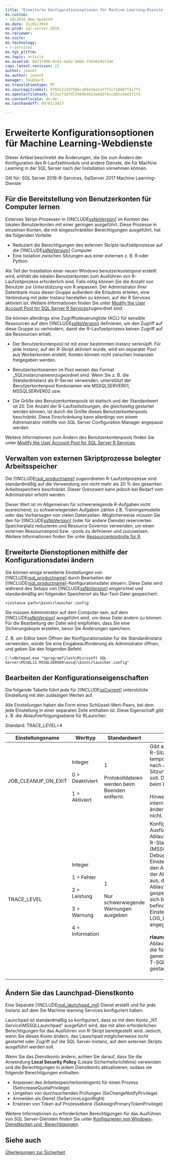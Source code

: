 ```yaml
---
title: "Erweiterte Konfigurationsoptionen für Machine Learning-Dienste | Microsoft Docs"
ms.custom:
- SQL2016_New_Updated
ms.date: 11/01/2016
ms.prod: sql-server-2016
ms.reviewer: 
ms.suite: 
ms.technology:
- r-services
ms.tgt_pltfrm: 
ms.topic: article
ms.assetid: 8d73fd98-0c61-4a62-94bb-75658195f2a6
caps.latest.revision: 21
author: jeannt
ms.author: jeannt
manager: jhubbard
ms.translationtype: MT
ms.sourcegitcommit: 876522142756bca05416a1afff3cf10467f4c7f1
ms.openlocfilehash: 872acf107d72989b4623a9d5f4ccb85c44d1f2f9
ms.contentlocale: de-de
ms.lasthandoff: 09/01/2017

---
```

# <a name="advanced-configuration-options-for-machine-learning-services"></a>Erweiterte Konfigurationsoptionen für Machine Learning-Webdienste

Dieser Artikel beschreibt die Änderungen, die Sie zum Ändern der Konfiguration des R-Laufzeitmoduls und andere Dienste, die für Machine Learning in der SQL Server nach der Installation vornehmen können.

Gilt für: SQL Server 2016-R-Services, SqlServer 2017 Machine Learning-Dienste

##  <a name="bkmk_Provisioning"></a>Für die Bereitstellung von Benutzerkonten für Computer lernen

Externes Skript-Prozessen in [!INCLUDE[ssNoVersion](../../includes/ssnoversion-md.md)] im Kontext des lokalen Benutzerkonten mit einer geringen ausgeführt. Diese Prozesse in einzelnen Konten, die mit eingeschränkten Berechtigungen ausgeführt, hat die folgenden Vorteile:

+ Reduziert die Berechtigungen des externen Skripts-laufzeitprozesse auf die [!INCLUDE[ssNoVersion](../../includes/ssnoversion-md.md)] Computer
+ Eine Isolation zwischen Sitzungen aus einer externen z. B. R oder Python.

Als Teil der Installation einer neuen Windows *benutzerkontenpool* erstellt wird, enthält die lokalen Benutzerkonten zum Ausführen von R-Laufzeitprozess erforderlich sind. Falls nötig können Sie die Anzahl von Benutzer zur Unterstützung von R anpassen. Der Administrator Ihrer Datenbank muss dieser Gruppe außerdem die Erlaubnis erteilen, eine Verbindung mit jeder Instanz herstellen zu können, auf der R Services aktiviert ist. Weitere Informationen finden Sie unter [Modify the User Account Pool for SQL Server R Services](../../advanced-analytics/r/modify-the-user-account-pool-for-sql-server-r-services.md)zugeordnet sind.

Sie können allerdings eine Zugriffssteuerungliste (ACL) für sensible Ressourcen auf dem [!INCLUDE[ssNoVersion](../../includes/ssnoversion-md.md)] definieren, um den Zugriff auf diese Gruppe zu verhindern, damit der R-Laufzeitprozess keinen Zugriff auf die Ressourcen erhält.

+ Der Benutzerkontenpool ist mit einer bestimmten Instanz verknüpft.  Für jede Instanz, auf der R-Skript aktiviert wurde, wird ein separater Pool aus Workerkonten erstellt. Konten können nicht zwischen Instanzen freigegeben werden.

+ Benutzerkontonamen im Pool weisen das Format „SQLInstanzname*nn*zugeordnet sind. Wenn Sie z. B. die Standardinstanz als R-Server verwenden, unterstützt der Benutzerkontenpool Kontonamen wie MSSQLSERVER01, MSSQLSERVER02 usw.

+ Die Größe des Benutzerkontenpools ist statisch und der Standardwert ist 20. Die Anzahl der R-Laufzeitsitzungen, die gleichzeitig gestartet werden können, ist durch die Größe dieses Benutzerkontenpools beschränkt. Diese Einschränkung kann allerdings von einem Administrator mithilfe von SQL Server Configuration Manager angepasst werden.

Weitere Informationen zum Ändern des Benutzerkontenpools finden Sie unter [Modify the User Account Pool for SQL Server R Services](../../advanced-analytics/r/modify-the-user-account-pool-for-sql-server-r-services.md).

##  <a name="bkmk_ManagingMemory"></a>Verwalten von externen Skriptprozesse belegter Arbeitsspeicher

Die [!INCLUDE[rsql_productname](../../includes/rsql-productname-md.md)] zugeordneten R-Laufzeitprozesse sind standardmäßig auf die Verwendung von nicht mehr als 20 % des gesamten Arbeitsspeichers beschränkt. Dieser Grenzwert kann jedoch bei Bedarf vom Administrator erhöht werden.

Dieser Wert ist im Allgemeinen für schwerwiegende R-Aufgaben nicht ausreichend; zu schwerwiegenden Aufgaben zählen z.B. Trainingsmodelle oder das Vorhersagen von vielen Datenzeilen. Möglicherweise müssen Sie den für [!INCLUDE[ssNoVersion](../../includes/ssnoversion-md.md)] (oder für andere Dienste) reservierten Speicherplatz reduzieren und Resource Governor verwenden, um einen externen Ressourcenpool bzw. -pools zu definieren und zuzuweisen. Weitere Informationen finden Sie unter [Ressourcenkontrolle für R](../../advanced-analytics/r/resource-governance-for-r-services.md).

##  <a name="bkmk_ChangingConfig"></a>Erweiterte Dienstoptionen mithilfe der Konfigurationsdatei ändern

Sie können einige erweiterte Einstellungen von [!INCLUDE[rsql_productname](../../includes/rsql-productname-md.md)] durch Bearbeiten der [!INCLUDE[rsql_productname](../../includes/rsql-productname-md.md)]-Konfigurationsdatei steuern. Diese Datei wird während des Setups von [!INCLUDE[ssNoVersion](../../includes/ssnoversion-md.md)] eingerichtet und standardmäßig am folgenden Speicherort als Nur-Text-Datei gespeichert:

`<instance path>\binn\rlauncher.config`

Sie müssen Administrator auf dem Computer sein, auf dem [!INCLUDE[ssNoVersion](../../includes/ssnoversion-md.md)] ausgeführt wird, um diese Datei ändern zu können. Für die Bearbeitung der Datei wird empfohlen, dass Sie eine Sicherungskopie erstellen, bevor Sie Änderungen speichern.

Z. B. um Editor beim Öffnen der Konfigurationsdatei für die Standardinstanz verwenden, würde Sie eine Eingabeaufforderung als Administrator öffnen, und geben Sie den folgenden Befehl:

```
C:\>Notepad.exe "%programfiles%\Microsoft SQL Server\MSSQL13.MSSQLSERVER\mssql\binn\rlauncher.config"  
```

##  <a name="bkmk_properties"></a>Bearbeiten der Konfigurationseigenschaften

Die folgende Tabelle führt jede für [!INCLUDE[ssCurrent](../../includes/sscurrent-md.md)] unterstützte Einstellung mit den zulässigen Werten auf.

Alle Einstellungen haben die Form eines Schlüssel-Wert-Paars, bei dem jede Einstellung in einer separaten Zeile enthalten ist. Diese Eigenschaft gibt z. B. die Ablaufverfolgungsebene für RLauncher:

Standard: TRACE_LEVEL=4


|**Einstellungsname**|**Werttyp**|**Standardwert**|**Beschreibung**|
|------------------|----------------|-------------|-----------------|
|JOB_CLEANUP_ON_EXIT|Integer<br /><br /> 0 = Deaktiviert<br /><br /> 1 = Aktiviert|1<br /><br /> Protokolldateien werden beim Beenden entfernt.|Gibt an, ob der für jede R-Sitzung erstellte temporäre Arbeitsordner nach Abschluss der R-Sitzung bereinigt werden soll. Diese Einstellung ist beim Debuggen nützlich.<br /><br /> Hinweis: Dies ist eine interne Einstellung – ändern Sie diesen Wert nicht.|
|TRACE_LEVEL|Integer<br /><br /> 1 = Fehler<br /><br /> 2 = Leistung<br /><br /> 3 = Warnung<br /><br /> 4 = Information|1<br /><br /> Nur schwerwiegende Warnungen ausgeben|Konfiguriert den Ausführlichkeitsgrad der Ablaufverfolgung für das R-Startprogramm (MSSQLLAUNCHPAD) zu Debugzwecken. Diese Einstellung wirkt sich auf den Ausführlichkeitsgrad der Ablaufverfolgungen aus, die in den folgenden Ablaufverfolgungsdateien gespeichert werden, die sich beide in dem Pfad befinden, der durch die Einstellung LOG_DIRECTORY angegeben wird:<br /><br /> **rlauncher.log**: Die Ablaufverfolgungsdatei, die für R-Sitzungen generiert wurde, die von T-SQL-Abfragen gestartet wurden.<br /><br /> |

## <a name="bkmk_Launchpad"></a>Ändern Sie das Launchpad-Dienstkonto

Eine Separate [!INCLUDE[rsql_launchpad_md](../../includes/rsql-launchpad-md.md)] Dienst erstellt und für jede Instanz auf dem Sie Machine learning Services konfiguriert haben.

Launchpad ist standardmäßig so konfiguriert, dass es mit dem Konto „NT Service\MSSQLLaunchpad“ ausgeführt wird, das mit allen erforderlichen Berechtigungen für das Ausführen von R-Skript bereitgestellt wird. Jedoch, wenn Sie dieses Konto ändern, das Launchpad möglicherweise nicht gestartet oder Zugriff auf die SQL Server-Instanz, auf dem externen Skripts ausgeführt werden soll.

Wenn Sie das Dienstkonto ändern, achten Sie darauf, dass Sie die Anwendung **Local Security Policy** (Lokale Sicherheitsrichtlinie) verwenden und die Berechtigungen in jedem Dienstkonto aktualisieren, sodass sie folgende Berechtigungen enthalten:

+ Anpassen des Arbeitsspeicherkontingents für einen Prozess (SeIncreaseQuotaPrivilege)
+ Umgehen von durchsuchenden Prüfungen (SeChangeNotifyPrivilege)
+ Anmelden als Dienst (SeServiceLogonRight)
+ Ersetzen von Token auf Prozessebene (SeAssignPrimaryTokenPrivilege)

Weitere Informationen zu erforderlichen Berechtigungen für das Ausführen von SQL Server-Diensten finden Sie unter [Konfigurieren von Windows-Dienstkonten und -Berechtigungen](https://msdn.microsoft.com/library/ms143504.aspx#Windows).

## <a name="see-also"></a>Siehe auch

[Überlegungen zur Sicherheit](security-considerations-for-the-r-runtime-in-sql-server.md)
